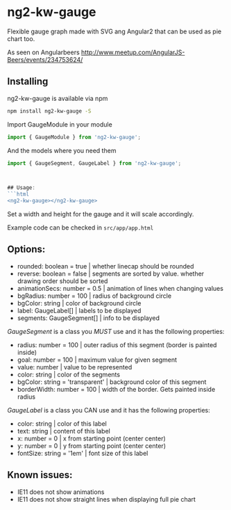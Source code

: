 # ng2-kw-gauge
Flexible gauge graph made with SVG ang Angular2 that can be used as pie chart too.

As seen on Angularbeers http://www.meetup.com/AngularJS-Beers/events/234753624/



## Installing
ng2-kw-gauge is available via npm
```bash
npm install ng2-kw-gauge -S
```

Import GaugeModule in your module
```typescript
import { GaugeModule } from 'ng2-kw-gauge';
```
And the models where you need them
```typescript
import { GaugeSegment, GaugeLabel } from 'ng2-kw-gauge';



## Usage:
```html
<ng2-kw-gauge></ng2-kw-gauge>
```
Set a width and height for the gauge and it will scale accordingly.

Example code can be checked in `src/app/app.html` 


## Options:
* rounded: boolean = true          | whether linecap should be rounded
* reverse: boolean = false         | segments are sorted by value. whether drawing order should be sorted
* animationSecs: number = 0.5      | animation of lines when changing values
* bgRadius: number = 100           | radius of background circle
* bgColor: string                  | color of background circle
* label: GaugeLabel[]              | labels to be displayed
* segments: GaugeSegment[]         | info to be displayed

*GaugeSegment* is a class you *MUST* use and it has the following properties:
* radius: number = 100             | outer radius of this segment (border is painted inside)
* goal: number = 100               | maximum value for given segment
* value: number                    | value to be represented
* color: string                    | color of the segments
* bgColor: string = 'transparent'  | background color of this segment
* borderWidth: number = 100        | width of the border. Gets painted inside radius

*GaugeLabel* is a class you CAN use and it has the following properties:
* color: string                    | color of this label
* text: string                     | content of this label
* x: number = 0                    | x from starting point (center center)
* y: number = 0                    | y from starting point (center center)
* fontSize: string = '1em'         | font size of this label


## Known issues:
* IE11 does not show animations
* IE11 does not show straight lines when displaying full pie chart